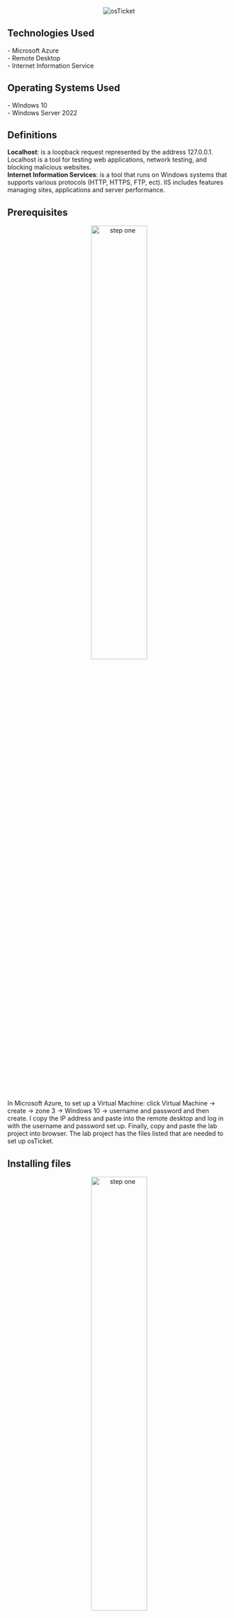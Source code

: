 
  <p align="center">
    <img src="https://i.imgur.com/Clzj7Xs.png" alt=osTicket logo"/>
  
  <h2>Technologies Used</h2> 
  - Microsoft Azure <br>
  - Remote Desktop <br>
  - Internet Information Service

  <h2>Operating Systems Used</h2>
  - Windows 10 <br>
 - Windows Server 2022
<h2>Definitions</h2>
<b>Localhost</b>: is a loopback request represented by the address 127.0.0.1. Localhost is a tool for testing web applications, network testing, and blocking malicious websites. <br>
<b>Internet Information Services</b>: is a tool that runs on Windows systems that supports various protocols (HTTP, HTTPS, FTP, ect). IIS includes features managing sites, applications  and server performance.

<h2>Prerequisites</h2>
<p>
<p align="center">
    <img src="https://github.com/user-attachments/assets/c9842e41-8621-45e4-b4ac-e42dae7213a3" height="50%" width="50%" alt="step one"/>
</p>
<p> In Microsoft Azure, to set up a Virtual Machine: click Virtual Machine -> create -> zone 3 -> Windows 10 -> username and password and then create. I copy the IP address and paste into the remote desktop and log in with the username and password set up. Finally, copy and paste the lab project into browser. The lab project has the files listed that are needed to set up osTicket. </p>

<h2>Installing files</h2>
<p>
<p align="center">
    <img src="https://github.com/user-attachments/assets/f0799a35-207d-45f8-9e7e-21fa5686f488" height="50%" width="50%" alt="step one"/>
</p>
<p>After creating a virtual machine in azure and logging in. Download and unzip the osTicket installation files.</p>
<p>
<p align="center">
    <img src="https://github.com/user-attachments/assets/1e5dab0f-bf89-43d1-97d4-6a5ff60a2ff2" height="50%" width="50%" alt="step one"/>
</p>
<p>Enable IIS in windows by following these steps: control panel -> windows features -> world wide web -> application development features -> CGI. To know this has worked is by doing a loopback address. In the browser type in 127.0.0.1. If you see a blue screen it has worked. If you see an error, then go back through the steps previously.</p>
<p>
<p align="center">
    <img src="https://github.com/user-attachments/assets/b6d885ad-42dc-47fd-8215-d033ac849013"
 height="50%" width="50%" alt="step one"/>
</p>
<p>Install PHP manager and Rewrite Module. </p>
<p>
<p align="center">
    <img src="https://github.com/user-attachments/assets/5617ec01-fae2-49cb-92b8-9b0531cc97be" height="50%" width="50%" alt="step one"/>
</p>
<p>Go to files -> windows C: and create a directory named C:\PHP. </p>
<p>
<p align="center">
    <img src="https://github.com/user-attachments/assets/b31cb80e-e719-4d78-98a0-e2a99d4178b7" height="50%" width="50%" alt="step one"/>
</p>
<p>Unzip PHP 7.3.8 into the created directory. </p>
<p>
<p align="center">
    <img src="https://github.com/user-attachments/assets/8e7bb78d-377f-4f6f-8f12-9226f15b04a3" height="50%" width="50%" alt="step one"/>
</p>
<p>Install VC and MySQl.</p>
<p>
<p align="center">
    <img src="https://github.com/user-attachments/assets/39b08ee7-4aaa-4203-9843-0cbd16b50bc2" height="50%" width="50%" alt="step one"/>
</p>
<p>Set up MySQl by selecting Typical Setup -> launch configuration -> Standard Configuration -> type in an username and password.</p>
<p>
<p align="center">
    <img src="https://github.com/user-attachments/assets/273c5dc1-6a08-43b1-9a2a-0f854542775f" height="50%" width="50%" alt="step one"/>
</p>
<p>Open IIS as Admin.</p>
<p>
<p align="center">
    <img src="https://github.com/user-attachments/assets/0cabe267-164a-4c5e-a63e-83af30e249c8" height="50%" width="50%" alt="step one"/>
</p>
<p>Click on PHP manager and click register. Select php-cig.exe from the C:\PHP folder. And reload IIS.</p>
<p>
<p align="center">
    <img src="https://github.com/user-attachments/assets/52c397b0-b1dd-4b4d-a6ec-f82a66fa5a42" height="50%" width="50%" alt="step one"/>
</p>
<p>In folders, unzip osTicket install files. Copy uploads into c:\inetpub\wwwroot and rename to osTicket.</p>
<p>
<p align="center">
    <img src="https://github.com/user-attachments/assets/766b96b6-2d27-43ac-98e5-8461f86f8b05" height="50%" width="50%" alt="step one"/>
</p>
<p>Reload IIS again and right click Browse *:80. This should open osTicket into the browser. If this did not happen then review the previous steps.</p>
<p>
<p align="center">
    <img src="https://github.com/user-attachments/assets/859cf37d-12dd-44f2-a435-86109a8f6bb1" height="50%" width="50%" alt="step one"/>
</p>
<p> For osTicket to work these extensions should be enabled: php_imap.dll, php_intl.dll, php_opcache.dll. Refresh the browser and the x's shown should be green checks.</p>
<p>
<p align="center">
    <img src="https://github.com/user-attachments/assets/0bc5db5e-b7a0-4481-b5bc-3ff77768298b" height="50%" width="50%" alt="step one"/>
</p>
<p>Rename ost-smapleconfig.php to ost-config.php.</p>
<p>
<p align="center">
    <img src="https://github.com/user-attachments/assets/a2fd8fe0-a5be-4e74-b082-0782fd12b591" height="50%" width="50%" alt="step one"/>
</p>
<p>Right click ost-config.php, select properties, and select security. Here change permissions to everyone.</p>
<p>
<p align="center">
    <img src="https://github.com/user-attachments/assets/926dfad7-f5d8-491a-9126-6da0832b51da" height="50%" width="50%" alt="step one"/>
</p>
<p>By now you should be on the set up page of osTicket; name, password, and email should be already placed in. In the bottom section will need a database file from Heidi SQL. Install Heidi SQL from the osticket install files folder. Create a new session, log in with the user and password created from MySQL. Connect to the session and create a database osTicket. Once the bottom section is filled out click continue.</p>
<p>
<p align="center">
    <img src="https://github.com/user-attachments/assets/b9e886dc-1efa-4ee5-bb1e-c2f0b37c15aa" height="50%" width="50%" alt="step one"/>
</p>
<p>Congrats you have downloaded osTicket. From here you can learn the program and how to resolve tickets and create accounts.</p>


